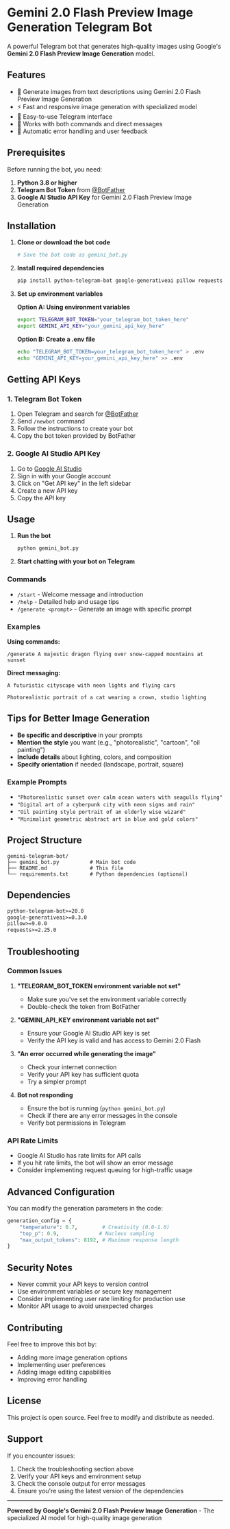# Gemini 2.0 Flash Preview Image Generation Telegram Bot

A powerful Telegram bot that generates high-quality images using Google's **Gemini 2.0 Flash Preview Image Generation** model.

## Features

- 🎨 Generate images from text descriptions using Gemini 2.0 Flash Preview Image Generation
- ⚡ Fast and responsive image generation with specialized model
- 🤖 Easy-to-use Telegram interface
- 📱 Works with both commands and direct messages
- 🔄 Automatic error handling and user feedback

## Prerequisites

Before running the bot, you need:

1. **Python 3.8 or higher**
2. **Telegram Bot Token** from [@BotFather](https://t.me/botfather)
3. **Google AI Studio API Key** for Gemini 2.0 Flash Preview Image Generation

## Installation

1. **Clone or download the bot code**
   ```bash
   # Save the bot code as gemini_bot.py
   ```

2. **Install required dependencies**
   ```bash
   pip install python-telegram-bot google-generativeai pillow requests
   ```

3. **Set up environment variables**
   
   **Option A: Using environment variables**
   ```bash
   export TELEGRAM_BOT_TOKEN="your_telegram_bot_token_here"
   export GEMINI_API_KEY="your_gemini_api_key_here"
   ```
   
   **Option B: Create a .env file**
   ```bash
   echo "TELEGRAM_BOT_TOKEN=your_telegram_bot_token_here" > .env
   echo "GEMINI_API_KEY=your_gemini_api_key_here" >> .env
   ```

## Getting API Keys

### 1. Telegram Bot Token

1. Open Telegram and search for [@BotFather](https://t.me/botfather)
2. Send `/newbot` command
3. Follow the instructions to create your bot
4. Copy the bot token provided by BotFather

### 2. Google AI Studio API Key

1. Go to [Google AI Studio](https://aistudio.google.com/)
2. Sign in with your Google account
3. Click on "Get API key" in the left sidebar
4. Create a new API key
5. Copy the API key

## Usage

1. **Run the bot**
   ```bash
   python gemini_bot.py
   ```

2. **Start chatting with your bot on Telegram**

### Commands

- `/start` - Welcome message and introduction
- `/help` - Detailed help and usage tips
- `/generate <prompt>` - Generate an image with specific prompt

### Examples

**Using commands:**
```
/generate A majestic dragon flying over snow-capped mountains at sunset
```

**Direct messaging:**
```
A futuristic cityscape with neon lights and flying cars
```

```
Photorealistic portrait of a cat wearing a crown, studio lighting
```

## Tips for Better Image Generation

- **Be specific and descriptive** in your prompts
- **Mention the style** you want (e.g., "photorealistic", "cartoon", "oil painting")
- **Include details** about lighting, colors, and composition
- **Specify orientation** if needed (landscape, portrait, square)

### Example Prompts

- `"Photorealistic sunset over calm ocean waters with seagulls flying"`
- `"Digital art of a cyberpunk city with neon signs and rain"`
- `"Oil painting style portrait of an elderly wise wizard"`
- `"Minimalist geometric abstract art in blue and gold colors"`

## Project Structure

```
gemini-telegram-bot/
├── gemini_bot.py          # Main bot code
├── README.md              # This file
└── requirements.txt       # Python dependencies (optional)
```

## Dependencies

```txt
python-telegram-bot>=20.0
google-generativeai>=0.3.0
pillow>=9.0.0
requests>=2.25.0
```

## Troubleshooting

### Common Issues

1. **"TELEGRAM_BOT_TOKEN environment variable not set"**
   - Make sure you've set the environment variable correctly
   - Double-check the token from BotFather

2. **"GEMINI_API_KEY environment variable not set"**
   - Ensure your Google AI Studio API key is set
   - Verify the API key is valid and has access to Gemini 2.0 Flash

3. **"An error occurred while generating the image"**
   - Check your internet connection
   - Verify your API key has sufficient quota
   - Try a simpler prompt

4. **Bot not responding**
   - Ensure the bot is running (`python gemini_bot.py`)
   - Check if there are any error messages in the console
   - Verify bot permissions in Telegram

### API Rate Limits

- Google AI Studio has rate limits for API calls
- If you hit rate limits, the bot will show an error message
- Consider implementing request queuing for high-traffic usage

## Advanced Configuration

You can modify the generation parameters in the code:

```python
generation_config = {
    "temperature": 0.7,        # Creativity (0.0-1.0)
    "top_p": 0.9,             # Nucleus sampling
    "max_output_tokens": 8192, # Maximum response length
}
```

## Security Notes

- Never commit your API keys to version control
- Use environment variables or secure key management
- Consider implementing user rate limiting for production use
- Monitor API usage to avoid unexpected charges

## Contributing

Feel free to improve this bot by:
- Adding more image generation options
- Implementing user preferences
- Adding image editing capabilities
- Improving error handling

## License

This project is open source. Feel free to modify and distribute as needed.

## Support

If you encounter issues:
1. Check the troubleshooting section above
2. Verify your API keys and environment setup
3. Check the console output for error messages
4. Ensure you're using the latest version of the dependencies

---

**Powered by Google's Gemini 2.0 Flash Preview Image Generation** - The specialized AI model for high-quality image generation